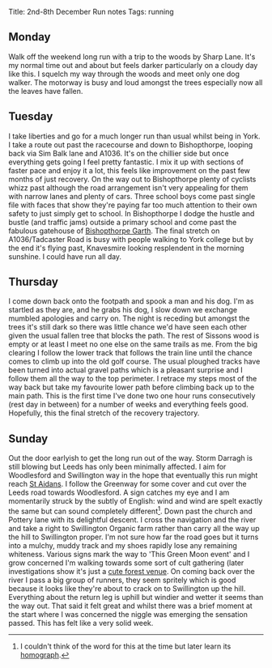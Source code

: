 Title: 2nd-8th December Run notes
Tags: running

## Monday

Walk off the weekend long run with a trip to the woods by Sharp Lane. It's my normal time out and about but feels
darker particularly on a cloudy day like this. I squelch my way through the woods and meet only one dog walker. The
motorway is busy and loud amongst the trees especially now all the leaves have fallen.

## Tuesday

I take liberties and go for a much longer run than usual whilst being in York. I take a route out past the racecourse
and down to Bishopthorpe, looping back via Sim Balk lane and A1036. It's on the chillier side but once everything gets going
I feel pretty fantastic. I mix it up with sections of faster pace and enjoy it a lot, this feels like improvement
on the past few months of just recovery. On the way out to Bishopthorpe plenty of cyclists whizz past although the road
arrangement isn't very appealing for them with narrow lanes and plenty of cars. Three school boys come past single file
with faces that show they're paying far too much attention to their own safety to just simply get to school.
In Bishopthorpe I dodge the hustle and bustle (and traffic jams) outside a primary school and come past the fabulous
gatehouse of [Bishopthorpe Garth](https://en.wikipedia.org/wiki/Bishopthorpe_Garth).
The final stretch on A1036/Tadcaster Road is busy with people walking to York college but by the end it's flying past, 
Knavesmire looking resplendent in the morning sunshine. I could have run all day.

## Thursday

I come down back onto the footpath and spook a man and his dog. I'm as startled as they are, and he grabs his dog, I slow down
we exchange mumbled apologies and carry on. The night is receding but amongst the trees it's still dark so there was 
little chance we'd have seen each other given the usual fallen tree that blocks the path. The rest of Sissons wood is empty
or at least I meet no one else on the same trails as me. From the big clearing I follow the lower track that follows the train
line until the chance comes to climb up into the old golf course. The usual ploughed tracks have been turned into actual
gravel paths which is a pleasant surprise and I follow them all the way to the top perimeter. I retrace my steps most of 
the way back but take my favourite lower path before climbing back up to the main path. This is the first time I've 
done two one hour runs consecutively (rest day in between) for a number of weeks and everything feels good. Hopefully,
this the final stretch of the recovery trajectory.

## Sunday

Out the door earlyish to get the long run out of the way. Storm Darragh is still blowing but Leeds has only been minimally
affected. I aim for Woodlesford and Swillington way in the hope that eventually this run might reach [St Aidans](https://www.rspb.org.uk/days-out/reserves/st-aidans).
I follow the Greenway for some cover and cut over the Leeds road towards Woodlesford. A sign catches my eye and I am momentarily
struck by the subtly of English: wind and wind are spelt exactly the same but can sound completely different[^1].
Down past the church and Pottery lane with its delightful descent. I cross the navigation and the river and take a right
to Swillington Organic farm rather than carry all the way up the hill to Swillington proper. I'm not sure how far the road goes
but it turns into a mulchy, muddy track and my shoes rapidly lose any remaining whiteness. Various signs mark the way to
'This Green Moon event' and I grow concerned I'm walking towards some sort of cult gathering (later investigations show
it's just a [cute forest venue](https://www.thisgreenmoon.com/). On coming back over the river I pass a big group of runners, 
they seem spritely which is good because it looks like they're about to crack on to Swillington up the hill. Everything
about the return leg is uphill but windier and wetter it seems than the way out. That said it felt great and whilst
there was a brief moment at the start where I was concerned the niggle was emerging the sensation passed. This has felt
like a very solid week.

[^1]: I couldn't think of the word for this at the time but later learn its [homograph](https://en.wikipedia.org/wiki/Homograph).